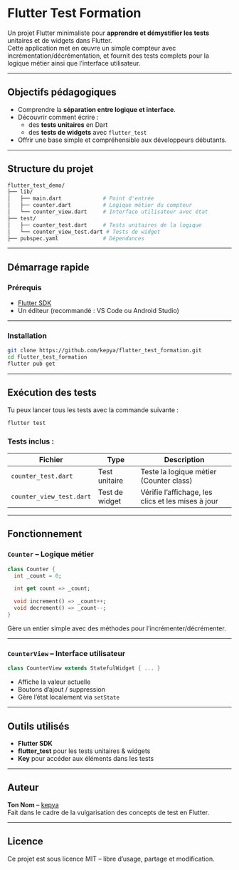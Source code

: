 
# Flutter Test Formation

Un projet Flutter minimaliste pour **apprendre et démystifier les tests** unitaires et de widgets dans Flutter.  
Cette application met en œuvre un simple compteur avec incrémentation/décrémentation, et fournit des tests complets pour la logique métier ainsi que l’interface utilisateur.

---

## Objectifs pédagogiques

- Comprendre la **séparation entre logique et interface**.
- Découvrir comment écrire :
  - des **tests unitaires** en Dart
  - des **tests de widgets** avec `flutter_test`
- Offrir une base simple et compréhensible aux développeurs débutants.

---

## Structure du projet

```bash
flutter_test_demo/
├── lib/
│   ├── main.dart             # Point d'entrée
│   ├── counter.dart          # Logique métier du compteur
│   └── counter_view.dart     # Interface utilisateur avec état
├── test/
│   ├── counter_test.dart     # Tests unitaires de la logique
│   └── counter_view_test.dart # Tests de widget
├── pubspec.yaml              # Dépendances
```

---

## Démarrage rapide

### Prérequis

- [Flutter SDK](https://docs.flutter.dev/get-started/install)
- Un éditeur (recommandé : VS Code ou Android Studio)

---

### Installation

```bash
git clone https://github.com/kepya/flutter_test_formation.git
cd flutter_test_formation
flutter pub get
```

---

## Exécution des tests

Tu peux lancer tous les tests avec la commande suivante :

```bash
flutter test
```

### Tests inclus :

| Fichier                   | Type            | Description                                   |
|--------------------------|-----------------|-----------------------------------------------|
| `counter_test.dart`      | Test unitaire   | Teste la logique métier (Counter class)       |
| `counter_view_test.dart` | Test de widget  | Vérifie l’affichage, les clics et les mises à jour |

---

## Fonctionnement

### `Counter` – Logique métier

```dart
class Counter {
  int _count = 0;

  int get count => _count;

  void increment() => _count++;
  void decrement() => _count--;
}
```

Gère un entier simple avec des méthodes pour l’incrémenter/décrémenter.

---

### `CounterView` – Interface utilisateur

```dart
class CounterView extends StatefulWidget { ... }
```

- Affiche la valeur actuelle
- Boutons d’ajout / suppression
- Gère l’état localement via `setState`

---

## Outils utilisés

- **Flutter SDK**
- **flutter_test** pour les tests unitaires & widgets
- **Key** pour accéder aux éléments dans les tests

---

## Auteur

**Ton Nom** – [kepya](https://github.com/kepya)  
Fait dans le cadre de la vulgarisation des concepts de test en Flutter.

---

## Licence

Ce projet est sous licence MIT – libre d’usage, partage et modification.
